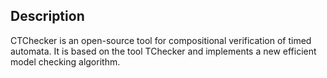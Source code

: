 ## Description
CTChecker is an open-source tool for compositional verification of timed automata. It is based on the tool TChecker and implements a new efficient model checking algorithm. 
